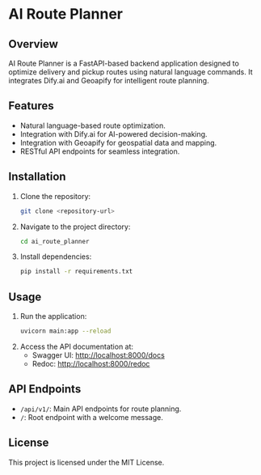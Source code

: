 # AI Route Planner

## Overview
AI Route Planner is a FastAPI-based backend application designed to optimize delivery and pickup routes using natural language commands. It integrates Dify.ai and Geoapify for intelligent route planning.

## Features
- Natural language-based route optimization.
- Integration with Dify.ai for AI-powered decision-making.
- Integration with Geoapify for geospatial data and mapping.
- RESTful API endpoints for seamless integration.

## Installation
1. Clone the repository:
   ```bash
   git clone <repository-url>
   ```
2. Navigate to the project directory:
   ```bash
   cd ai_route_planner
   ```
3. Install dependencies:
   ```bash
   pip install -r requirements.txt
   ```

## Usage
1. Run the application:
   ```bash
   uvicorn main:app --reload
   ```
2. Access the API documentation at:
   - Swagger UI: [http://localhost:8000/docs](http://localhost:8000/docs)
   - Redoc: [http://localhost:8000/redoc](http://localhost:8000/redoc)

## API Endpoints
- `/api/v1/`: Main API endpoints for route planning.
- `/`: Root endpoint with a welcome message.

## License
This project is licensed under the MIT License.